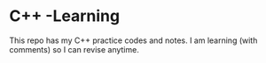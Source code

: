 # C++ -Learning
This repo has my C++ practice codes and notes. I am learning (with comments) so I can revise anytime. 
